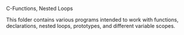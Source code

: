 C-Functions, Nested Loops

This folder contains various programs intended to work
with functions, declarations, nested loops, prototypes,
and different variable scopes.
